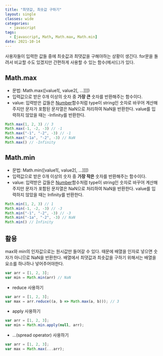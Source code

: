 ```yaml
---
title: "최댓값, 최솟값 구하기"
layout: single
classes: wide
categories:
  - javascript
tags:
  - [javascript, Math, Math.max, Math.min]
date: 2021-10-14
---
```


사용자들이 입력한 값들 중에 최솟값과 최댓값을 구해야하는 상황이 생긴다.
for문을 돌려서 비교할 수도 있겠지만 간편하게 사용할 수 있는 함수(메서드)가 있다.

## Math.max
* 문법: Math.max([value1[, value2[, ...]]])
* 입력값으로 받은 0개 이상의 숫자 중 **가장 큰** 숫자를 반환해주는 함수이다.
* value: 입력받은 값들은 <a href="https://jindonyy.github.io/TIL/javascript/converting-a-string-to-a-number/#number">Number</a>함수처럼 type이 string인 숫자로 바꾸어 계산해주지만 문자가 포함된 문자열은 NaN으로 처리하여 NaN을 반환한다. value를 입력하지 않았을 때는 -Infinity를 반환한다.

```javascript
Math.max(1, 2, 3) // 3
Math.max(-1, -2, -3) // -1
Math.max("-1", "-2", -3) // -1
Math.max("-1a", "-2", -3) // NaN
Math.max() // -Infinity
```

## Math.min
* 문법: Math.min([value1[, value2[, ...]]])
* 입력값으로 받은 0개 이상의 숫자 중 **가장 작은** 숫자를 반환해주는 함수이다.
* value: 입력받은 값들은 <a href="https://jindonyy.github.io/TIL/javascript/converting-a-string-to-a-number/#number">Number</a>함수처럼 type이 string인 숫자로 바꾸어 계산해주지만 문자가 포함된 문자열은 NaN으로 처리하여 NaN을 반환한다. value를 입력하지 않았을 때는 Infinity를 반환한다.

```javascript
Math.min(1, 2, 3) // 1
Math.min(-1, -2, -3) // -3
Math.min("-1", "-2", -3) // -3
Math.min("-1a", "-2", -3) // NaN
Math.min() // Infinity
```

## 활용
max와 min의 인자값으로는 원시값만 들어갈 수 있다. 때문에 배열을 인자로 넣으면 숫자가 아니므로 NaN을 반환한다.
배열에서 최댓값과 최솟값을 구하기 위해서는 배열을 요소를 하나하나 넣어주어야한다.

```javascript
var arr = [1, 2, 3];
var min = Math.min(arr) // NaN
```

* reduce 사용하기
```javascript
var arr = [1, 2, 3];
var max = arr.reduce((a, b => Math.max(a, b))); // 3
```

* apply 사용하기
```javascript
var arr = [1, 2, 3];
var min = Math.min.apply(null, arr);
```

* ...(spread operator) 사용하기
```javascript
var arr = [1, 2, 3];
var max = Math.max(...arr);
```